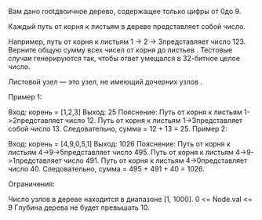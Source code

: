 Вам дано rootдвоичное дерево, содержащее только цифры от 0до 9.

Каждый путь от корня к листьям в дереве представляет собой число.

Например, путь от корня к листьям 1 -> 2 -> 3представляет число 123.
Верните общую сумму всех чисел от корня до листьев . Тестовые случаи генерируются так, чтобы ответ умещался в 32-битное целое число.

Листовой узел — это узел, не имеющий дочерних узлов .

 

Пример 1:


Вход: корень = [1,2,3]
 Выход: 25
 Пояснение: 
Путь от корня к листьям 1->2представляет число 12.
Путь от корня к листьям 1->3представляет собой число 13.
Следовательно, сумма = 12 + 13 = 25.
Пример 2:


Вход: корень = [4,9,0,5,1]
 Выход: 1026
 Пояснение: 
Путь от корня к листьям 4->9->5представляет число 495.
Путь от корня к листьям 4->9->1представляет число 491.
Путь от корня к листьям 4->0представляет число 40.
Следовательно, сумма = 495 + 491 + 40 = 1026.
 

Ограничения:

Число узлов в дереве находится в диапазоне [1, 1000].
0 <= Node.val <= 9
Глубина дерева не будет превышать 10.